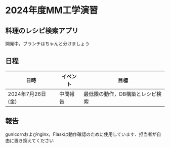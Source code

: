 # 2024年度MM工学演習
## 料理のレシピ検索アプリ

開発中，ブランチはちゃんと分けましょう

## 日程
| 日時                     | イベント                  | 目標                                    |
|--------------------------|--------------------------|----------------------------------------|
| 2024年7月26日 (金)    | 中間報告                  | 最低限の動作，DB構築とレシピ検索

## 報告
gunicornおよびnginx，Flaskは動作確認のために使用しています．担当者が自由に置き換えてください
